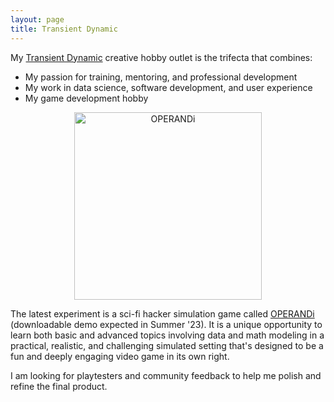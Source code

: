 ```yaml
---
layout: page
title: Transient Dynamic
---
```


My [Transient Dynamic](https://transient-dynamic.itch.io/) creative hobby outlet is the trifecta that combines:

 - My passion for training, mentoring, and professional development
 - My work in data science, software development, and user experience
 - My game development hobby

<center><img src="{{site.baseurl}}/assets/OPERANDi5.png" alt="OPERANDi" height="300" width="300"></center>

The latest experiment is a sci-fi hacker simulation game called [OPERANDi](https://transient-dynamic.itch.io/operandi) (downloadable demo expected in Summer '23). It is a unique opportunity to learn both basic and advanced topics involving data and math modeling in a practical, realistic, and challenging simulated setting that's designed to be a fun and deeply engaging video game in its own right.

I am looking for playtesters and community feedback to help me polish and refine the final product.

<script async data-uid="7eae2d282e" src="https://transient-dynamic.ck.page/7eae2d282e/index.js"></script>
